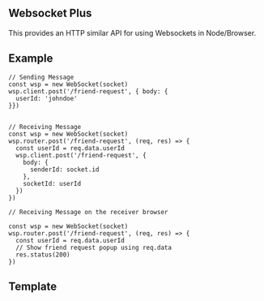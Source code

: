 ## Websocket Plus

This provides an HTTP similar API for using Websockets in Node/Browser.

## Example

    // Sending Message
    const wsp = new WebSocket(socket)
    wsp.client.post('/friend-request', { body: {
      userId: 'johndoe'
    }})


    // Receiving Message
    const wsp = new WebSocket(socket)
    wsp.router.post('/friend-request', (req, res) => {
      const userId = req.data.userId
      wsp.client.post('/friend-request', {
        body: {
          senderId: socket.id
        },
        socketId: userId
      })
    })

    // Receiving Message on the receiver browser

    const wsp = new WebSocket(socket)
    wsp.router.post('/friend-request', (req, res) => {
      const userId = req.data.userId
      // Show friend request popup using req.data
      res.status(200)
    })

## Template
